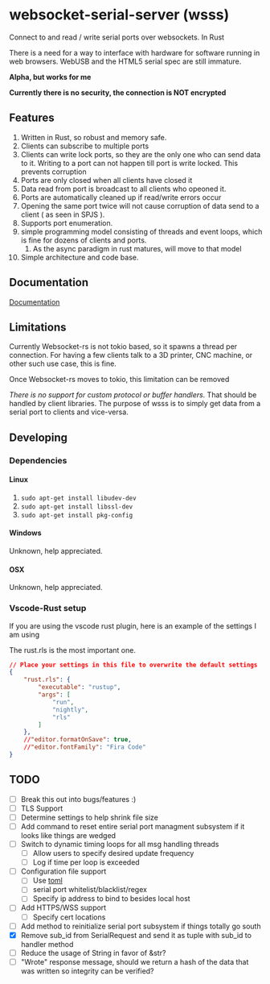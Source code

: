 # websocket-serial-server (wsss)
Connect to and read / write serial ports over websockets. In Rust

There is a need for a way to interface with hardware for software running in web browsers. WebUSB and the HTML5 serial spec are still immature.

**Alpha, but works for me**

**Currently there is no security, the connection is NOT encrypted**

## Features

1. Written in Rust, so robust and memory safe.
1. Clients can subscribe to multiple ports
1. Clients can write lock ports, so they are the only one
who can send data to it. Writing to a port can not happen
till port is write locked. This prevents corruption
1. Ports are only closed when all clients have closed it
1. Data read from port is broadcast to all clients who opeoned it.
1. Ports are automatically cleaned up if read/write errors occur
1. Opening the same port twice will not cause corruption of data
send to a client ( as seen in SPJS ).
1. Supports port enumeration.
1. simple programming model consisting of threads and event loops, which is fine for dozens of clients and ports.
    1. As the async paradigm in rust matures, will move to that model
1. Simple architecture and code base.

## Documentation

[Documentation](DOCUMENTATION.md)

## Limitations

Currently Websocket-rs is not tokio based, so it spawns a thread per connection.
For having a few clients talk to a 3D printer, CNC machine, or other 
such use case, this is fine. 

Once Websocket-rs moves to tokio, this limitation can be removed

*There is no support for custom protocol or buffer handlers.* That should be handled by client libraries. The purpose of wsss is to simply get data from a serial port to clients and vice-versa.

## Developing

### Dependencies

#### Linux

1. `sudo apt-get install libudev-dev`
1. `sudo apt-get install libssl-dev`
1. `sudo apt-get install pkg-config`

#### Windows

Unknown, help appreciated.

#### OSX

Unknown, help appreciated.


### Vscode-Rust setup

If you are using the vscode rust plugin, here is an example of
the settings I am using

The rust.rls is the most important one.

``` json
// Place your settings in this file to overwrite the default settings
{
    "rust.rls": {
        "executable": "rustup",
        "args": [
            "run",
            "nightly",
            "rls"
        ]
    },
    //"editor.formatOnSave": true,
    //"editor.fontFamily": "Fira Code"
}
```

## TODO

* [ ] Break this out into bugs/features :)
* [ ] TLS Support
* [ ] Determine settings to help shrink file size
* [ ] Add command to reset entire serial port managment subsystem
if it looks like things are wedged
* [ ] Switch to dynamic timing loops for all msg handling threads
    * [ ] Allow users to specify desired update frequency
    * [ ] Log if time per loop is exceeded
* [ ] Configuration file support
    * [ ] Use [toml](https://github.com/toml-lang/toml)
    * [ ] serial port whitelist/blacklist/regex
    * [ ] Specify ip address to bind to besides local host
* [ ] Add HTTPS/WSS support
    * [ ] Specify cert locations
* [ ] Add method to reinitialize serial port subsystem if things
totally go south
* [x] Remove sub_id from SerialRequest and send it as tuple
with sub_id to handler method
* [ ] Reduce the usage of String in favor of &str?
* [ ] "Wrote" response message, should we return a hash of the data that was written so integrity can be verified?
